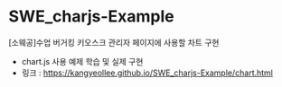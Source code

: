 # SWE_charjs-Example

[소웨공]수업 버거킹 키오스크 관리자 페이지에 사용할 차트 구현

- chart.js 사용 예제 학습 및 실제 구현 
- 링크 : https://kangyeollee.github.io/SWE_charjs-Example/chart.html
